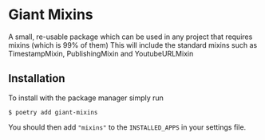 # Giant Mixins

A small, re-usable package which can be used in any project that requires mixins (which is 99% of them)
This will include the standard mixins such as TimestampMixin, PublishingMixin and YoutubeURLMixin

## Installation

To install with the package manager simply run

    $ poetry add giant-mixins

You should then add `"mixins"` to the `INSTALLED_APPS` in your settings file.

